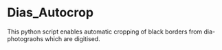 # Dias_Autocrop
This python script enables automatic cropping of black borders from dia-photograohs which are digitised. 

